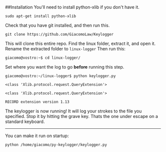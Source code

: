 ##Installation
You'll need to install python-xlib if you don't have it.

`sudo apt-get install python-xlib`

Check that you have git installed, and then run this.

`git clone https://github.com/GiacomoLaw/Keylogger`

This will clone this entire repo. Find the linux folder, extract it, and open it. Rename the extracted folder to `linux-logger` Then run this:

`giacomo@vostro:~$ cd linux-logger/`

Set where you want the log to go **before** running this step.

```
giacomo@vostro:~/linux-logger$ python keylogger.py

<class 'Xlib.protocol.request.QueryExtension'>

<class 'Xlib.protocol.request.QueryExtension'>

RECORD extension version 1.13
```

The keylogger is now running! It will log your strokes to the file you specified. Stop it by hitting the grave key. Thats the one under escape on a standard keyboard.

---

You can make it run on startup:

`python /home/giacomo/py-keylogger/keylogger.py`
